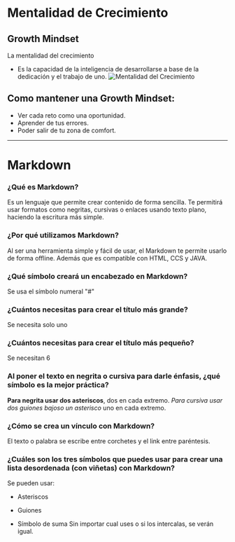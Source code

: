 # Mentalidad de Crecimiento

## Growth Mindset
La mentalidad del crecimiento
- Es la capacidad de la inteligencia de desarrollarse a base de la dedicación y el trabajo de uno.
![Mentalidad del Crecimiento](https://brightspotcdn.byu.edu/dims4/default/1ecbd6e/2147483647/strip/true/crop/19550x11149+0+0/resize/840x479!/quality/90/?url=https%3A%2F%2Fbrigham-young-brightspot.s3.amazonaws.com%2F13%2F42%2Fa50500fb47e0af5c993e042e33f2%2Fgrowthvisual-v1.png)
## Como mantener una Growth Mindset:
- Ver cada reto como una oportunidad.
- Aprender de tus errores.
- Poder salir de tu zona de comfort.

---

# Markdown
### ¿Qué es Markdown?
Es un lenguaje que permite crear contenido de forma sencilla. Te permitirá usar formatos como negritas, cursivas o enlaces usando texto plano, haciendo la escritura más simple.
### ¿Por qué utilizamos Markdown?
Al ser una herramienta simple y fácil de usar, el Markdown te permite usarlo de forma offline. Además que es compatible con HTML, CCS y JAVA.
### ¿Qué símbolo creará un encabezado en Markdown?
Se usa el símbolo numeral "#"
### ¿Cuántos necesitas para crear el título más grande?
Se necesita solo uno
### ¿Cuántos necesitas para crear el título más pequeño?
Se necesitan 6
### Al poner el texto en negrita o cursiva para darle énfasis, ¿qué símbolo es la mejor práctica?
**Para negrita usar dos asteriscos**, dos en cada extremo. _Para cursiva usar dos guiones bajos_*o un asterisco* uno en cada extremo.
### ¿Cómo se crea un vínculo con Markdown?
El texto o palabra se escribe entre corchetes y el link entre paréntesis.
### ¿Cuáles son los tres símbolos que puedes usar para crear una lista desordenada (con viñetas) con Markdown?
Se pueden usar:
* Asteriscos
- Guiones
+ Símbolo de suma
Sin importar cual uses o si los intercalas, se verán igual.

